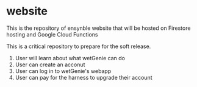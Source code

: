 # website

This is the repository of ensynble website that will be hosted on Firestore hosting and Google Cloud Functions

This is a critical repository to prepare for the soft release. 
1. User will learn about what wetGenie can do
2. User can create an acconut
3. User can log in to wetGenie's webapp
4. User can pay for the harness to upgrade their account
